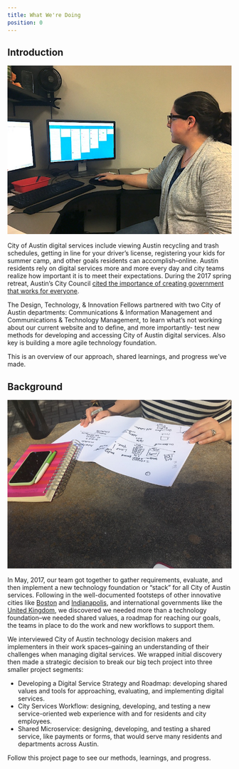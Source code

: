 ```yaml
---
title: What We're Doing
position: 0
---
```


## Introduction

![image of City of Austin Technologist](/assets/img/projects/digital-services-discovery/jasmine.jpg)

City of Austin digital services include viewing Austin recycling and trash schedules, getting in line for your driver’s license, registering your kids for summer camp, and other goals residents can accomplish–online. Austin residents rely on digital services more and more every day and city teams realize how important it is to meet their expectations. During the 2017 spring retreat, Austin’s City Council [cited the importance of creating government that works for everyone](http://projects.austintexas.io/smart-city-strategic-roadmap/).

The Design, Technology, & Innovation Fellows partnered with two City of Austin departments: Communications & Information Management and Communications & Technology Management, to learn what’s not working about our current website and to define, and more importantly- test new methods for developing and accessing City of Austin digital services. Also key is building a more agile technology foundation.

This is an overview of our approach, shared learnings, and progress we’ve made.

## Background

![image of Elizabeth drawing a reflection timeline](/assets/img/projects/digital-services-discovery/elizabeth.jpg)

In May, 2017, our team got together to gather requirements, evaluate, and then implement a new technology foundation or “stack” for all City of Austin services. Following in the well-documented footsteps of other innovative cities like [Boston](https://www.boston.gov/departments/digital-team) and [Indianapolis](https://shift.indy.gov/), and international governments like the [United Kingdom](https://www.gov.uk/government/organisations/government-digital-service), we discovered we needed more than a technology foundation–we needed shared values, a roadmap for reaching our goals, the teams in place to do the work and new workflows to support them.

We interviewed City of Austin technology decision makers and implementers in their work spaces–gaining an understanding of their challenges when managing digital services. We wrapped initial discovery then made a strategic decision to break our big tech project into three smaller project segments:

* Developing a Digital Service Strategy and Roadmap: developing shared values and tools for approaching, evaluating, and implementing digital services.
* City Services Workflow: designing, developing, and testing a new service-oriented web experience with and for residents and city employees.
* Shared Microservice: designing, developing, and testing a shared service, like payments or forms, that would serve many residents and departments across Austin.

Follow this project page to see our methods, learnings, and progress.
